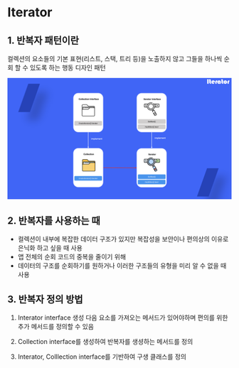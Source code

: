 # Iterator

## 1. 반복자 패턴이란

컬렉션의 요소들의 기본 표현(리스트, 스택, 트리 등)을 노출하지 않고 그들을 하나씩 순회 할 수 있도록 하는 행동 디자인 패턴

![Untitled](iterator/Untitled.png)

## 2. 반복자를 사용하는 때

- 컬렉션이 내부에 복잡한 데이터 구조가 있지만 복잡성을 보안이나 편의상의 이유로 은닉화 하고 싶을 때 사용
- 앱 전체의 순회 코드의 중복을 줄이기 위해
- 데이터의 구조를 순회하기를 원하거나 이러한 구조들의 유형을 미리 알 수 없을 때 사용

## 3. 반복자 정의 방법

1) Interator interface 생성 다음 요소를 가져오는 메서드가 있어야하며 편의를 위한 추가 메서드를 정의할 수 있음

2) Collection interface를 생성하여 반복자를 생셩하는 메서드를 정의

3) Interator, Colllection interface를 기반하여 구생 클래스를 정의